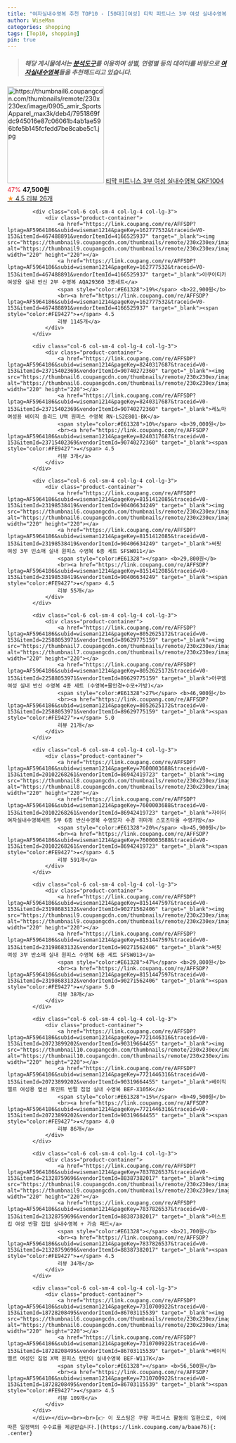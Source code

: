 ```yaml
---
title: "여자실내수영복 추천 TOP10 - [50대][여성] 티막 피트니스 3부 여성 실내수영복 GKF1004"
author: WiseMan
categories: shopping
tags: [Top10, shopping]
pin: true
---
```


> ##### 해당 게시물에서는 [**분석도구**](https://itemscout.io/)를 이용하여 **성별**, **연령별** 등의 데이터를 바탕으로 [**여자실내수영복**](https://link.coupang.com/a/baae76)들을 추천해드리고 있습니다.
<div class="container"><div class="row">
            <div class="col-6 col-sm-4 col-lg-4 col-lg-3">
                <div class="product-container">
                    <a href="https://link.coupang.com/re/AFFSDP?lptag=AF5964186&subid=wiseman1214&pageKey=7663031777&traceid=V0-153&itemId=20420491949&vendorItemId=87502085095" target="_blank"><img src="https://thumbnail6.coupangcdn.com/thumbnails/remote/230x230ex/image/0905_amir_SportsApparel_max3k/deb4/7951869fdc945016e87c06061b4ab1ae596bfe5b145fcfedd7be8cabe5c1.jpg" alt="https://thumbnail6.coupangcdn.com/thumbnails/remote/230x230ex/image/0905_amir_SportsApparel_max3k/deb4/7951869fdc945016e87c06061b4ab1ae596bfe5b145fcfedd7be8cabe5c1.jpg" width="220" height="220"></a>
                    <a href="https://link.coupang.com/re/AFFSDP?lptag=AF5964186&subid=wiseman1214&pageKey=7663031777&traceid=V0-153&itemId=20420491949&vendorItemId=87502085095" target="_blank">티막 피트니스 3부 여성 실내수영복 GKF1004</a>
                    <span style="color:#E61328">47%</span> <b>47,500원</b>
                    <br><a href="https://link.coupang.com/re/AFFSDP?lptag=AF5964186&subid=wiseman1214&pageKey=7663031777&traceid=V0-153&itemId=20420491949&vendorItemId=87502085095" target="_blank"><span style="color:#FE9427">★</span> 4.5
                    리뷰 26개</a>
                </div>
            </div>
            
            <div class="col-6 col-sm-4 col-lg-4 col-lg-3">
                <div class="product-container">
                    <a href="https://link.coupang.com/re/AFFSDP?lptag=AF5964186&subid=wiseman1214&pageKey=162777532&traceid=V0-153&itemId=467488891&vendorItemId=4166525937" target="_blank"><img src="https://thumbnail9.coupangcdn.com/thumbnails/remote/230x230ex/image/0905_amir_SportsApparel_max3k/c287/f33664919ac7a38a649fbcafa34a907dd849cabcfd49387027c02ed75716.jpg" alt="https://thumbnail9.coupangcdn.com/thumbnails/remote/230x230ex/image/0905_amir_SportsApparel_max3k/c287/f33664919ac7a38a649fbcafa34a907dd849cabcfd49387027c02ed75716.jpg" width="220" height="220"></a>
                    <a href="https://link.coupang.com/re/AFFSDP?lptag=AF5964186&subid=wiseman1214&pageKey=162777532&traceid=V0-153&itemId=467488891&vendorItemId=4166525937" target="_blank">아쿠아티카 여성용 실내 반신 2부 수영복 AQA29360 3종세트</a>
                    <span style="color:#E61328">19%</span> <b>22,900원</b>
                    <br><a href="https://link.coupang.com/re/AFFSDP?lptag=AF5964186&subid=wiseman1214&pageKey=162777532&traceid=V0-153&itemId=467488891&vendorItemId=4166525937" target="_blank"><span style="color:#FE9427">★</span> 4.5
                    리뷰 1145개</a>
                </div>
            </div>
            
            <div class="col-6 col-sm-4 col-lg-4 col-lg-3">
                <div class="product-container">
                    <a href="https://link.coupang.com/re/AFFSDP?lptag=AF5964186&subid=wiseman1214&pageKey=8240317687&traceid=V0-153&itemId=23715402369&vendorItemId=90740272360" target="_blank"><img src="https://thumbnail6.coupangcdn.com/thumbnails/remote/230x230ex/image/vendor_inventory/93f0/ab7ef6311aa341f7bf9fe2c75c8da096afb1595ce0a9e944e09e00171c33.jpg" alt="https://thumbnail6.coupangcdn.com/thumbnails/remote/230x230ex/image/vendor_inventory/93f0/ab7ef6311aa341f7bf9fe2c75c8da096afb1595ce0a9e944e09e00171c33.jpg" width="220" height="220"></a>
                    <a href="https://link.coupang.com/re/AFFSDP?lptag=AF5964186&subid=wiseman1214&pageKey=8240317687&traceid=V0-153&itemId=23715402369&vendorItemId=90740272360" target="_blank">레노마 여성용 베이직 솔리드 U백 원피스 수영복 RN-LS2E801-BK</a>
                    <span style="color:#E61328">10%</span> <b>39,000원</b>
                    <br><a href="https://link.coupang.com/re/AFFSDP?lptag=AF5964186&subid=wiseman1214&pageKey=8240317687&traceid=V0-153&itemId=23715402369&vendorItemId=90740272360" target="_blank"><span style="color:#FE9427">★</span> 4.5
                    리뷰 3개</a>
                </div>
            </div>
            
            <div class="col-6 col-sm-4 col-lg-4 col-lg-3">
                <div class="product-container">
                    <a href="https://link.coupang.com/re/AFFSDP?lptag=AF5964186&subid=wiseman1214&pageKey=8151412085&traceid=V0-153&itemId=23198538419&vendorItemId=90406634249" target="_blank"><img src="https://thumbnail6.coupangcdn.com/thumbnails/remote/230x230ex/image/vendor_inventory/66f7/f3da12b8a65c478ed642564a0574732d3c6e599905e22da0261c8910110d.png" alt="https://thumbnail6.coupangcdn.com/thumbnails/remote/230x230ex/image/vendor_inventory/66f7/f3da12b8a65c478ed642564a0574732d3c6e599905e22da0261c8910110d.png" width="220" height="220"></a>
                    <a href="https://link.coupang.com/re/AFFSDP?lptag=AF5964186&subid=wiseman1214&pageKey=8151412085&traceid=V0-153&itemId=23198538419&vendorItemId=90406634249" target="_blank">써핏 여성 3부 민소매 실내 원피스 수영복 6종 세트 SFSW011</a>
                    <span style="color:#E61328"></span> <b>29,800원</b>
                    <br><a href="https://link.coupang.com/re/AFFSDP?lptag=AF5964186&subid=wiseman1214&pageKey=8151412085&traceid=V0-153&itemId=23198538419&vendorItemId=90406634249" target="_blank"><span style="color:#FE9427">★</span> 4.5
                    리뷰 55개</a>
                </div>
            </div>
            
            <div class="col-6 col-sm-4 col-lg-4 col-lg-3">
                <div class="product-container">
                    <a href="https://link.coupang.com/re/AFFSDP?lptag=AF5964186&subid=wiseman1214&pageKey=8052625172&traceid=V0-153&itemId=22588053971&vendorItemId=89629775159" target="_blank"><img src="https://thumbnail7.coupangcdn.com/thumbnails/remote/230x230ex/image/0905_amir_SportsApparel_max3k/7dfa/12eec3680ae723c3003a68f341989741c5136fa899a9a113a4b3bf88b43c.jpg" alt="https://thumbnail7.coupangcdn.com/thumbnails/remote/230x230ex/image/0905_amir_SportsApparel_max3k/7dfa/12eec3680ae723c3003a68f341989741c5136fa899a9a113a4b3bf88b43c.jpg" width="220" height="220"></a>
                    <a href="https://link.coupang.com/re/AFFSDP?lptag=AF5964186&subid=wiseman1214&pageKey=8052625172&traceid=V0-153&itemId=22588053971&vendorItemId=89629775159" target="_blank">아쿠엠 여성 실내 반신 수영복 4종 세트 (수영복+물안경+수모+가방)</a>
                    <span style="color:#E61328">27%</span> <b>46,900원</b>
                    <br><a href="https://link.coupang.com/re/AFFSDP?lptag=AF5964186&subid=wiseman1214&pageKey=8052625172&traceid=V0-153&itemId=22588053971&vendorItemId=89629775159" target="_blank"><span style="color:#FE9427">★</span> 5.0
                    리뷰 21개</a>
                </div>
            </div>
            
            <div class="col-6 col-sm-4 col-lg-4 col-lg-3">
                <div class="product-container">
                    <a href="https://link.coupang.com/re/AFFSDP?lptag=AF5964186&subid=wiseman1214&pageKey=7600003688&traceid=V0-153&itemId=20102268261&vendorItemId=86942419723" target="_blank"><img src="https://thumbnail8.coupangcdn.com/thumbnails/remote/230x230ex/image/0905_amir_SportsApparel_max3k/cfed/ee1aa8b255eff3017f84ba3fef24d88f1352d06450a50fc4dc64e53dfe9a.jpg" alt="https://thumbnail8.coupangcdn.com/thumbnails/remote/230x230ex/image/0905_amir_SportsApparel_max3k/cfed/ee1aa8b255eff3017f84ba3fef24d88f1352d06450a50fc4dc64e53dfe9a.jpg" width="220" height="220"></a>
                    <a href="https://link.coupang.com/re/AFFSDP?lptag=AF5964186&subid=wiseman1214&pageKey=7600003688&traceid=V0-153&itemId=20102268261&vendorItemId=86942419723" target="_blank">자이더 여자실내수영복세트 5부 6종 반신수영복 수영모자 수경 귀마개 스포츠타올 수영가방</a>
                    <span style="color:#E61328">20%</span> <b>45,900원</b>
                    <br><a href="https://link.coupang.com/re/AFFSDP?lptag=AF5964186&subid=wiseman1214&pageKey=7600003688&traceid=V0-153&itemId=20102268261&vendorItemId=86942419723" target="_blank"><span style="color:#FE9427">★</span> 4.5
                    리뷰 591개</a>
                </div>
            </div>
            
            <div class="col-6 col-sm-4 col-lg-4 col-lg-3">
                <div class="product-container">
                    <a href="https://link.coupang.com/re/AFFSDP?lptag=AF5964186&subid=wiseman1214&pageKey=8151447597&traceid=V0-153&itemId=23198683132&vendorItemId=90271562406" target="_blank"><img src="https://thumbnail9.coupangcdn.com/thumbnails/remote/230x230ex/image/vendor_inventory/742f/68864a114896b11daa7cfd6f313d1e0cad4e03a67cf9ecd1e587350717c9.png" alt="https://thumbnail9.coupangcdn.com/thumbnails/remote/230x230ex/image/vendor_inventory/742f/68864a114896b11daa7cfd6f313d1e0cad4e03a67cf9ecd1e587350717c9.png" width="220" height="220"></a>
                    <a href="https://link.coupang.com/re/AFFSDP?lptag=AF5964186&subid=wiseman1214&pageKey=8151447597&traceid=V0-153&itemId=23198683132&vendorItemId=90271562406" target="_blank">써핏 여성 3부 반소매 실내 원피스 수영복 6종 세트 SFSW013</a>
                    <span style="color:#E61328">47%</span> <b>29,800원</b>
                    <br><a href="https://link.coupang.com/re/AFFSDP?lptag=AF5964186&subid=wiseman1214&pageKey=8151447597&traceid=V0-153&itemId=23198683132&vendorItemId=90271562406" target="_blank"><span style="color:#FE9427">★</span> 5.0
                    리뷰 38개</a>
                </div>
            </div>
            
            <div class="col-6 col-sm-4 col-lg-4 col-lg-3">
                <div class="product-container">
                    <a href="https://link.coupang.com/re/AFFSDP?lptag=AF5964186&subid=wiseman1214&pageKey=7721446316&traceid=V0-153&itemId=20723899202&vendorItemId=90319664455" target="_blank"><img src="https://thumbnail10.coupangcdn.com/thumbnails/remote/230x230ex/image/rs_quotation_api/nkzcahzl/023ea2e7e5724792ba7c0e69a141074e.jpg" alt="https://thumbnail10.coupangcdn.com/thumbnails/remote/230x230ex/image/rs_quotation_api/nkzcahzl/023ea2e7e5724792ba7c0e69a141074e.jpg" width="220" height="220"></a>
                    <a href="https://link.coupang.com/re/AFFSDP?lptag=AF5964186&subid=wiseman1214&pageKey=7721446316&traceid=V0-153&itemId=20723899202&vendorItemId=90319664455" target="_blank">베이직엘르 여성용 옆선 포인트 반팔 집업 실내 수영복 BEF-X105K</a>
                    <span style="color:#E61328">15%</span> <b>49,500원</b>
                    <br><a href="https://link.coupang.com/re/AFFSDP?lptag=AF5964186&subid=wiseman1214&pageKey=7721446316&traceid=V0-153&itemId=20723899202&vendorItemId=90319664455" target="_blank"><span style="color:#FE9427">★</span> 4.0
                    리뷰 86개</a>
                </div>
            </div>
            
            <div class="col-6 col-sm-4 col-lg-4 col-lg-3">
                <div class="product-container">
                    <a href="https://link.coupang.com/re/AFFSDP?lptag=AF5964186&subid=wiseman1214&pageKey=7837826537&traceid=V0-153&itemId=21328759696&vendorItemId=88387382017" target="_blank"><img src="https://thumbnail9.coupangcdn.com/thumbnails/remote/230x230ex/image/0905_amir_SportsApparel_max3k/0ca4/c3934d1947f45f9dd298737c2c9ad5d1ea6a6ccc78d58c7c4b44d9111ed9.jpg" alt="https://thumbnail9.coupangcdn.com/thumbnails/remote/230x230ex/image/0905_amir_SportsApparel_max3k/0ca4/c3934d1947f45f9dd298737c2c9ad5d1ea6a6ccc78d58c7c4b44d9111ed9.jpg" width="220" height="220"></a>
                    <a href="https://link.coupang.com/re/AFFSDP?lptag=AF5964186&subid=wiseman1214&pageKey=7837826537&traceid=V0-153&itemId=21328759696&vendorItemId=88387382017" target="_blank">머스트킵 여성 반팔 집업 실내수영복 + 가슴 패드</a>
                    <span style="color:#E61328"></span> <b>21,700원</b>
                    <br><a href="https://link.coupang.com/re/AFFSDP?lptag=AF5964186&subid=wiseman1214&pageKey=7837826537&traceid=V0-153&itemId=21328759696&vendorItemId=88387382017" target="_blank"><span style="color:#FE9427">★</span> 4.5
                    리뷰 34개</a>
                </div>
            </div>
            
            <div class="col-6 col-sm-4 col-lg-4 col-lg-3">
                <div class="product-container">
                    <a href="https://link.coupang.com/re/AFFSDP?lptag=AF5964186&subid=wiseman1214&pageKey=7310700922&traceid=V0-153&itemId=18728208495&vendorItemId=86703115539" target="_blank"><img src="https://thumbnail6.coupangcdn.com/thumbnails/remote/230x230ex/image/0820_amir_esrgan_inf40k_batch_0_max3k/e951/429f8bb986b73b7e633a966478f5d27bb2de79552ed1925312d239368380.jpg" alt="https://thumbnail6.coupangcdn.com/thumbnails/remote/230x230ex/image/0820_amir_esrgan_inf40k_batch_0_max3k/e951/429f8bb986b73b7e633a966478f5d27bb2de79552ed1925312d239368380.jpg" width="220" height="220"></a>
                    <a href="https://link.coupang.com/re/AFFSDP?lptag=AF5964186&subid=wiseman1214&pageKey=7310700922&traceid=V0-153&itemId=18728208495&vendorItemId=86703115539" target="_blank">베이직엘르 여성인 집업 X백 원피스 탄탄이 실내수영복 BEF-W117K</a>
                    <span style="color:#E61328"></span> <b>56,500원</b>
                    <br><a href="https://link.coupang.com/re/AFFSDP?lptag=AF5964186&subid=wiseman1214&pageKey=7310700922&traceid=V0-153&itemId=18728208495&vendorItemId=86703115539" target="_blank"><span style="color:#FE9427">★</span> 4.5
                    리뷰 109개</a>
                </div>
            </div>
            </div></div><br><br>[👉 이 포스팅은 쿠팡 파트너스 활동의 일환으로, 이에 따른 일정액의 수수료를 제공받습니다.](https://link.coupang.com/a/baae76){: .center}